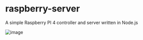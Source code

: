 # raspberry-server

A simple Raspberry PI 4 controller and server written in Node.js

![image](https://github.com/neeeeecka/raspberry-server/assets/22796372/c9a2f694-9f39-4a76-a0d1-c68a4c98d7a5)
